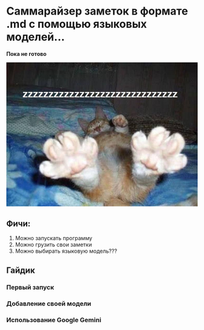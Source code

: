 # Саммарайзер заметок в формате .md с помощью языковых моделей...

**Пока не готово**

<p align="center">
  <img src="nice_pic.jpg" alt="nice_pic" />
</p>

## Фичи:

1. Можно запускать программу
2. Можно грузить свои заметки
3. Можно выбирать языковую модель???

## Гайдик

### Первый запуск

### Добавление своей модели

### Использование Google Gemini
